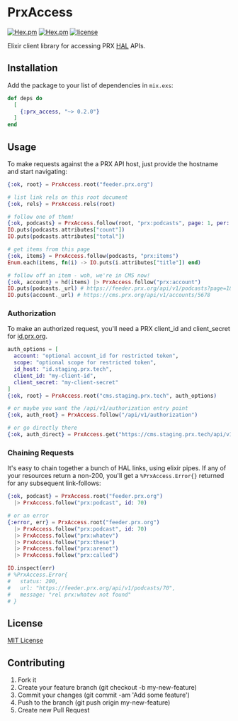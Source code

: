 # PrxAccess

[![Hex.pm](https://img.shields.io/hexpm/v/prx_access.svg)](https://hex.pm/packages/prx_access)
[![Hex.pm](https://img.shields.io/hexpm/dw/prx_access.svg)](https://hex.pm/packages/prx_access)
[![license](https://img.shields.io/github/license/mashape/apistatus.svg)](LICENSE)

Elixir client library for accessing PRX [HAL](https://en.wikipedia.org/wiki/Hypertext_Application_Language) APIs.

## Installation

Add the package to your list of dependencies in `mix.exs`:

```elixir
def deps do
  [
    {:prx_access, "~> 0.2.0"}
  ]
end
```

## Usage

To make requests against the a PRX API host, just provide the hostname and
start navigating:

```elixir
{:ok, root} = PrxAccess.root("feeder.prx.org")

# list link rels on this root document
{:ok, rels} = PrxAccess.rels(root)

# follow one of them!
{:ok, podcasts} = PrxAccess.follow(root, "prx:podcasts", page: 1, per: 1)
IO.puts(podcasts.attributes["count"])
IO.puts(podcasts.attributes["total"])

# get items from this page
{:ok, items} = PrxAccess.follow(podcasts, "prx:items")
Enum.each(items, fn(i) -> IO.puts(i.attributes["title"]) end)

# follow off an item - woh, we're in CMS now!
{:ok, account} = hd(items) |> PrxAccess.follow("prx:account")
IO.puts(podcasts._url) # https://feeder.prx.org/api/v1/podcasts?page=1&per=1
IO.puts(account._url) # https://cms.prx.org/api/v1/accounts/5678
```

### Authorization

To make an authorized request, you'll need a PRX client_id and client_secret
for [id.prx.org](https://github.com/PRX/id.prx.org).

```elixir
auth_options = [
  account: "optional account_id for restricted token",
  scope: "optional scope for restricted token",
  id_host: "id.staging.prx.tech",
  client_id: "my-client-id",
  client_secret: "my-client-secret"
]
{:ok, root} = PrxAccess.root("cms.staging.prx.tech", auth_options)

# or maybe you want the /api/v1/authorization entry point
{:ok, auth_root} = PrxAccess.follow("/api/v1/authorization")

# or go directly there
{:ok, auth_direct} = PrxAccess.get("https://cms.staging.prx.tech/api/v1/authorization", auth_options)
```

### Chaining Requests

It's easy to chain together a bunch of HAL links, using elixir pipes.  If any of
your resources return a non-200, you'll get a `%PrxAccess.Error{}` returned for
any subsequent link-follows:

```elixir
{:ok, podcast} = PrxAccess.root("feeder.prx.org")
  |> PrxAccess.follow("prx:podcast", id: 70)

# or an error
{:error, err} = PrxAccess.root("feeder.prx.org")
  |> PrxAccess.follow("prx:podcast", id: 70)
  |> PrxAccess.follow("prx:whatev")
  |> PrxAccess.follow("prx:these")
  |> PrxAccess.follow("prx:arenot")
  |> PrxAccess.follow("prx:called")

IO.inspect(err)
# %PrxAccess.Error{
#   status: 200,
#   url: "https://feeder.prx.org/api/v1/podcasts/70",
#   message: "rel prx:whatev not found"
# }
```

## License

[MIT License](LICENSE)

## Contributing

1. Fork it
2. Create your feature branch (git checkout -b my-new-feature)
3. Commit your changes (git commit -am 'Add some feature')
4. Push to the branch (git push origin my-new-feature)
5. Create new Pull Request
